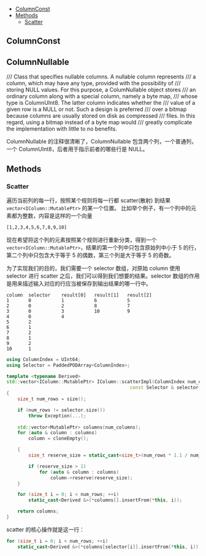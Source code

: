 
<!-- @import "[TOC]" {cmd="toc" depthFrom=1 depthTo=6 orderedList=false} -->

<!-- code_chunk_output -->

- [ColumnConst](#columnconst)
- [Methods](#methods)
  - [Scatter](#scatter)

<!-- /code_chunk_output -->

## ColumnConst
## ColumnNullable

/// Class that specifies nullable columns. A nullable column represents
/// a column, which may have any type, provided with the possibility of
/// storing NULL values. For this purpose, a ColumNullable object stores
/// an ordinary column along with a special column, namely a byte map,
/// whose type is ColumnUInt8. The latter column indicates whether the
/// value of a given row is a NULL or not. Such a design is preferred
/// over a bitmap because columns are usually stored on disk as compressed
/// files. In this regard, using a bitmap instead of a byte map would
/// greatly complicate the implementation with little to no benefits.

ColumnNullable 的注释很清晰了，ColumnNullable 包含两个列，一个普通列，一个 ColumnUInt8，后者用于指示前者的哪些行是 NULL。



## Methods
### Scatter

遍历当前列的每一行，按照某个规则将每一行都 scatter(散射) 到结果 `vector<IColumn::MutablePtr>` 的某一个位置。
比如举个例子，有一个列中的元素都为整数，内容是这样的一个向量
```txt
[1,2,3,4,5,6,7,8,9,10]
```
现在希望将这个列的元素按照某个规则进行重新分类，得到一个 `vector<IColumn::MutablePtr>`，结果的第一个列中只包含原始列中小于 5 的行，第二个列中只包含大于等于 5 的偶数，第三个列是大于等于 5 的奇数。

为了实现我们的目的，我们需要一个 selector 数组，对原始 column 使用 selector 进行 scatter 之后，我们可以得到我们想要的结果。selector 数组的作用是用来描述输入对应的行应当被保存到输出结果的哪一行中。
```
column  selector    result[0]   result[1]   result[2]
1       0           1           6           5
2       0           2           8           7
3       0           3           10          9
4       0           4
5       2           
6       1           
7       2
8       1
9       2
10      1
```

```cpp
using ColumnIndex = UInt64;
using Selector = PaddedPODArray<ColumnIndex>;

template <typename Derived>
std::vector<IColumn::MutablePtr> IColumn::scatterImpl(ColumnIndex num_columns,
                                             const Selector & selector) const
{
    size_t num_rows = size();

    if (num_rows != selector.size())
        throw Exception(...);
    
    std::vector<MutablePtr> columns(num_columns);
    for (auto & column : columns)
        column = cloneEmpty();

    {
        size_t reserve_size = static_cast<size_t>(num_rows * 1.1 / num_columns);    /// 1.1 is just a guess. Better to use n-sigma rule.

        if (reserve_size > 1)
            for (auto & column : columns)
                column->reserve(reserve_size);
    }

    for (size_t i = 0; i < num_rows; ++i)
        static_cast<Derived &>(*columns[].insertFrom(*this, i));

    return columns;
}
```
scatter 的核心操作就是这一行：
```cpp
for (size_t i = 0; i < num_rows; ++i)
    static_cast<Derived &>(*columns[selector[i]].insertFrom(*this, i));
```